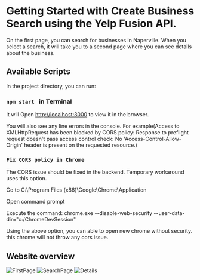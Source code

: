 # Getting Started with Create Business Search using the Yelp Fusion API.

On the first page, you can search for businesses in Naperville.
When you select a search, it will take you to a second page where you can see details about the business.

## Available Scripts

In the project directory, you can run:

### `npm start ` in Terminal

It will Open [http://localhost:3000](http://localhost:3000) to view it in the browser.

You will also see any line errors in the console. For example(Access to XMLHttpRequest has been blocked by CORS policy: Response to preflight request doesn't pass access control check: No 'Access-Control-Allow-Origin' header is present on the requested resource.)

### `Fix CORS policy in Chrome`

The CORS issue should be fixed in the backend. Temporary workaround uses this option.

Go to C:\Program Files (x86)\Google\Chrome\Application

Open command prompt

Execute the command: chrome.exe --disable-web-security --user-data-dir="c:/ChromeDevSession"

Using the above option, you can able to open new chrome without security. this chrome will not throw any cors issue.

## Website overview

![FirstPage](https://user-images.githubusercontent.com/47065252/118759994-a53ecb00-b837-11eb-8a0b-ec7e1dd0506e.PNG)
![SearchPage](https://user-images.githubusercontent.com/47065252/118760013-aec83300-b837-11eb-8d51-fc22b591bd27.PNG)
![Details](https://user-images.githubusercontent.com/47065252/118760016-aff96000-b837-11eb-8fee-dc52e7558af5.PNG)


